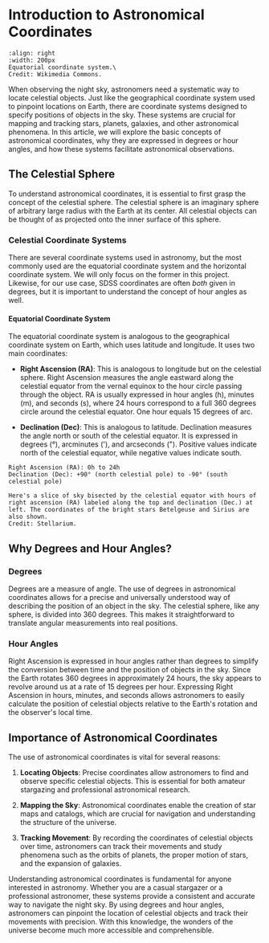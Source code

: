 # Introduction to Astronomical Coordinates

```{figure} https://upload.wikimedia.org/wikipedia/commons/e/ef/Celestial_Sphere_-_Equatorial_Coordinate_System.png
:align: right
:width: 200px
Equatorial coordinate system.\
Credit: Wikimedia Commons.
```

When observing the night sky, astronomers need a systematic way to locate celestial objects. Just like the geographical coordinate system used to pinpoint locations on Earth, there are coordinate systems designed to specify positions of objects in the sky. These systems are crucial for mapping and tracking stars, planets, galaxies, and other astronomical phenomena. In this article, we will explore the basic concepts of astronomical coordinates, why they are expressed in degrees or hour angles, and how these systems facilitate astronomical observations.

## The Celestial Sphere

To understand astronomical coordinates, it is essential to first grasp the concept of the celestial sphere. The celestial sphere is an imaginary sphere of arbitrary large radius with the Earth at its center. All celestial objects can be thought of as projected onto the inner surface of this sphere.

### Celestial Coordinate Systems

There are several coordinate systems used in astronomy, but the most commonly used are the equatorial coordinate system and the horizontal coordinate system. We will only focus on the former in this project. Likewise, for our use case, SDSS coordinates are often *both* given in degrees, but it is important to understand the concept of hour angles as well.

#### Equatorial Coordinate System

The equatorial coordinate system is analogous to the geographical coordinate system on Earth, which uses latitude and longitude. It uses two main coordinates:

- **Right Ascension (RA)**: This is analogous to longitude but on the celestial sphere. Right Ascension measures the angle eastward along the celestial equator from the vernal equinox to the hour circle passing through the object. RA is usually expressed in hour angles (h), minutes (m), and seconds (s), where 24 hours correspond to a full 360 degrees circle around the celestial equator. One hour equals 15 degrees of arc.

- **Declination (Dec)**: This is analogous to latitude. Declination measures the angle north or south of the celestial equator. It is expressed in degrees (°), arcminutes ('), and arcseconds ("). Positive values indicate north of the celestial equator, while negative values indicate south.

```plaintext
Right Ascension (RA): 0h to 24h
Declination (Dec): +90° (north celestial pole) to -90° (south celestial pole)
```

```{figure} https://dq0hsqwjhea1.cloudfront.net/RA-Dec-eq-region-with-coordinates.jpg
Here's a slice of sky bisected by the celestial equator with hours of right ascension (RA) labeled along the top and declination (Dec.) at left. The coordinates of the bright stars Betelgeuse and Sirius are also shown.
Credit: Stellarium.
```

## Why Degrees and Hour Angles?

### Degrees

Degrees are a measure of angle. The use of degrees in astronomical coordinates allows for a precise and universally understood way of describing the position of an object in the sky. The celestial sphere, like any sphere, is divided into 360 degrees. This makes it straightforward to translate angular measurements into real positions.

### Hour Angles

Right Ascension is expressed in hour angles rather than degrees to simplify the conversion between time and the position of objects in the sky. Since the Earth rotates 360 degrees in approximately 24 hours, the sky appears to revolve around us at a rate of 15 degrees per hour. Expressing Right Ascension in hours, minutes, and seconds allows astronomers to easily calculate the position of celestial objects relative to the Earth's rotation and the observer's local time.

## Importance of Astronomical Coordinates

The use of astronomical coordinates is vital for several reasons:

1. **Locating Objects**: Precise coordinates allow astronomers to find and observe specific celestial objects. This is essential for both amateur stargazing and professional astronomical research.

2. **Mapping the Sky**: Astronomical coordinates enable the creation of star maps and catalogs, which are crucial for navigation and understanding the structure of the universe.

3. **Tracking Movement**: By recording the coordinates of celestial objects over time, astronomers can track their movements and study phenomena such as the orbits of planets, the proper motion of stars, and the expansion of galaxies.

Understanding astronomical coordinates is fundamental for anyone interested in astronomy. Whether you are a casual stargazer or a professional astronomer, these systems provide a consistent and accurate way to navigate the night sky. By using degrees and hour angles, astronomers can pinpoint the location of celestial objects and track their movements with precision. With this knowledge, the wonders of the universe become much more accessible and comprehensible.